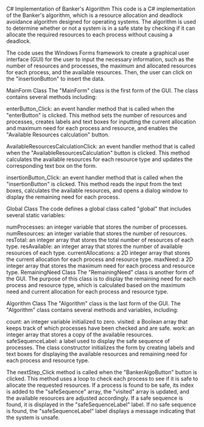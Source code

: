 C# Implementation of Banker's Algorithm
This code is a C# implementation of the Banker's algorithm, which is a resource allocation and deadlock avoidance algorithm designed for operating systems. The algorithm is used to determine whether or not a system is in a safe state by checking if it can allocate the required resources to each process without causing a deadlock.

The code uses the Windows Forms framework to create a graphical user interface (GUI) for the user to input the necessary information, such as the number of resources and processes, the maximum and allocated resources for each process, and the available resources. Then, the user can click on the "insertionButton" to insert the data.

MainForm Class
The "MainForm" class is the first form of the GUI. The class contains several methods including:

enterButton_Click: an event handler method that is called when the "enterButton" is clicked. This method sets the number of resources and processes, creates labels and text boxes for inputting the current allocation and maximum need for each process and resource, and enables the "Available Resources calculation" button.

AvailableResourcesCalculationClick: an event handler method that is called when the "AvailableResourcesCalculation" button is clicked. This method calculates the available resources for each resource type and updates the corresponding text box on the form.

insertionButton_Click: an event handler method that is called when the "insertionButton" is clicked. This method reads the input from the text boxes, calculates the available resources, and opens a dialog window to display the remaining need for each process.

Global Class
The code defines a global class called "global" that includes several static variables:

numProcesses: an integer variable that stores the number of processes.
numResources: an integer variable that stores the number of resources.
resTotal: an integer array that stores the total number of resources of each type.
resAvailable: an integer array that stores the number of available resources of each type.
currentAllocations: a 2D integer array that stores the current allocation for each process and resource type.
maxNeed: a 2D integer array that stores the maximum need for each process and resource type.
RemainingNeed Class
The "RemainingNeed" class is another form of the GUI. The purpose of this class is to display the remaining need for each process and resource type, which is calculated based on the maximum need and current allocation for each process and resource type.

Algorithm Class
The "Algorithm" class is the last form of the GUI. The "Algorithm" class contains several methods and variables, including:

count: an integer variable initialized to zero.
visited: a Boolean array that keeps track of which processes have been checked and are safe.
work: an integer array that stores a copy of the available resources.
safeSequenceLabel: a label used to display the safe sequence of processes.
The class constructor initializes the form by creating labels and text boxes for displaying the available resources and remaining need for each process and resource type.

The nextStep_Click method is called when the "BankerAlgoButton" button is clicked. This method uses a loop to check each process to see if it is safe to allocate the requested resources. If a process is found to be safe, its index is added to the "safeSequence" array, the "visited" array is updated, and the available resources are adjusted accordingly. If a safe sequence is found, it is displayed in the "safeSequenceLabel" label. If no safe sequence is found, the "safeSequenceLabel" label displays a message indicating that the system is unsafe.